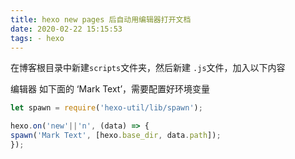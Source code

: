```yaml
---
title: hexo new pages 后自动用编辑器打开文档
date: 2020-02-22 15:15:53
tags: - hexo
---
```


在博客根目录中新建`scripts`文件夹，然后新建 `.js`文件，加入以下内容

编辑器 如下面的 ‘Mark Text’，需要配置好环境变量

```javascript
let spawn = require('hexo-util/lib/spawn');

hexo.on('new'||'n', (data) => {
spawn('Mark Text', [hexo.base_dir, data.path]);
});
```
